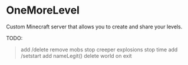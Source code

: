 OneMoreLevel
============
Custom Minecraft server that allows you to create and share your levels.

TODO:
> add /delete
> remove mobs
> stop creeper explosions
> stop time
> add /setstart
> add nameLegit()
> delete world on exit